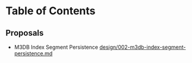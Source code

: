 # Table of Contents

## Proposals

- M3DB Index Segment Persistence [design/002-m3db-index-segment-persistence.md](design/002-m3db-index-segment-persistence.md)